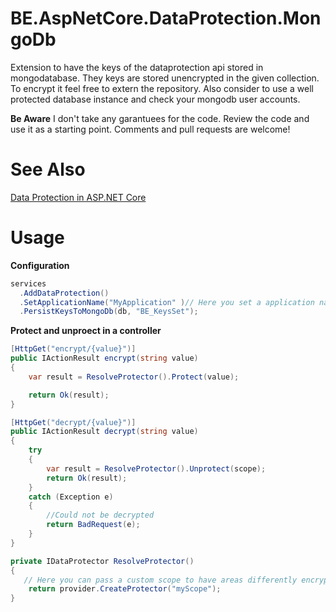 # BE.AspNetCore.DataProtection.MongoDb

Extension to have the keys of the dataprotection api stored in mongodatabase.
They keys are stored unencrypted in the given collection. To encrypt it feel free to extern the repository.
Also consider to use a well protected database instance and check your mongodb user accounts.

**Be Aware**
I don't take any garantuees for the code. Review the code and use it as a starting point. Comments and pull requests are welcome!

# See Also
[Data Protection in ASP.NET Core](https://docs.microsoft.com/en-us/aspnet/core/security/data-protection/introduction)

# Usage

**Configuration**
```csharp
services
  .AddDataProtection()
  .SetApplicationName("MyApplication" )// Here you set a application name which is used for the encryption
  .PersistKeysToMongoDb(db, "BE_KeysSet"); 
```

**Protect and unproect in a controller**
```csharp
[HttpGet("encrypt/{value}")]
public IActionResult encrypt(string value)
{
    var result = ResolveProtector().Protect(value);

    return Ok(result);
}

[HttpGet("decrypt/{value}")]
public IActionResult decrypt(string value)
{
    try
    {
        var result = ResolveProtector().Unprotect(scope);
        return Ok(result);
    }
    catch (Exception e)
    {
        //Could not be decrypted
        return BadRequest(e);
    }
}

private IDataProtector ResolveProtector()
{
   // Here you can pass a custom scope to have areas differently encrypted. e.g. each user or tennant can have its on scope with a salt.
    return provider.CreateProtector("myScope");  
}
```
